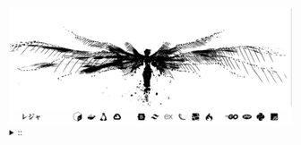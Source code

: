 <img src="./banner.png">
<details><summary> :: </summary>
<!--START_SECTION:waka-->

```
From: 09 August 2024 - To: 19 August 2025

Total Time: 1,717 hrs 19 mins

Python                     415 hrs 41 mins //////-------------------   22.42 %
PHP                        371 hrs 36 mins /////--------------------   20.04 %
Markdown                   219 hrs 42 mins ///----------------------   11.85 %
Other                      137 hrs 6 mins  //-----------------------   07.39 %
```

<!--END_SECTION:waka-->
</details>
